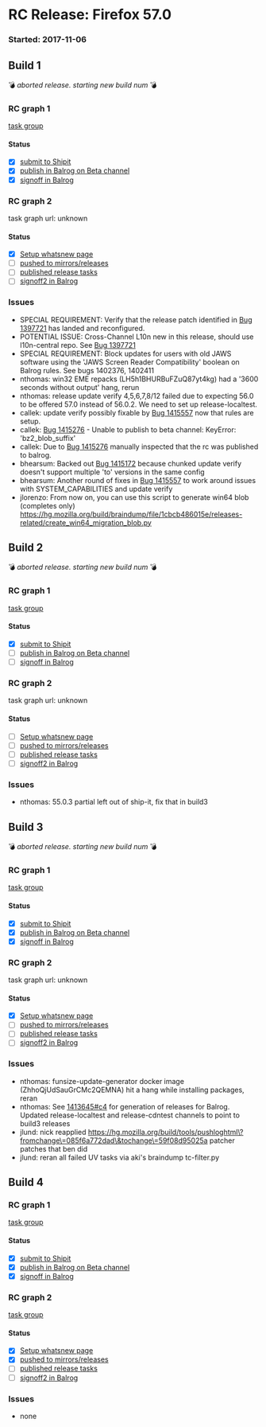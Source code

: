 # RC Release: Firefox 57.0

### Started: 2017-11-06

## Build 1
:bomb: _aborted release. starting new build num_ :bomb:

### RC graph 1
[task group](https://tools.taskcluster.net/push-inspector/#/C4u-oWlDRqSU3QIYaIFv6Q)

#### Status
- [x] [submit to Shipit](https://wiki.mozilla.org/Release:Release_Automation_on_Mercurial:Starting_a_Release#Submit_to_Ship_It)
- [x] [publish in Balrog on Beta channel](../how-tos/relpro.md#4-publish-release)
- [x] [signoff in Balrog](../how-tos/relpro.md#3-signoffs)

### RC graph 2
task graph url: unknown

#### Status
- [x] [Setup whatsnew page](https://wiki.mozilla.org/Release:Release_Automation_on_Mercurial:Updates_through_Shipping#Set-up_whatsnew_page)
- [ ] [pushed to mirrors/releases](../how-tos/relpro.md#2-push-to-releases-dir-mirrors)
- [ ] [published release tasks](../how-tos/relpro.md#4-publish-release)
- [ ] [signoff2 in Balrog](../how-tos/relpro.md#3-signoffs)

### Issues
- SPECIAL REQUIREMENT: Verify that the release patch identified in [Bug 1397721](https://bugzilla.mozilla.org/show_bug.cgi?id=1397721#c17) has landed and reconfigured.
- POTENTIAL ISSUE: Cross-Channel L10n new in this release, should use l10n-central repo. See [Bug 1397721](https://bugzil.la/1397721)
- SPECIAL REQUIREMENT: Block updates for users with old JAWS software using the 'JAWS Screen Reader Compatibility' boolean on Balrog rules. See bugs 1402376, 1402411
- nthomas: win32 EME repacks (LH5h1BHURBuFZuQ87yt4kg) had a '3600 seconds without output' hang, rerun
- nthomas: release update verify 4,5,6,7,8/12 failed due to expecting 56.0 to be offered 57.0 instead of 56.0.2. We need to set up release-localtest.
- callek: update verify possibly fixable by [Bug 1415557](https://bugzil.la/1415557) now that rules are setup.
- callek: [Bug 1415276](https://bugzil.la/1415276) - Unable to publish to beta channel: KeyError: 'bz2_blob_suffix'
- callek: Due to [Bug 1415276](https://bugzil.la/1415276) manually inspected that the rc was published to balrog.
- bhearsum: Backed out [Bug 1415172](https://bugzil.la/1415172) because chunked update verify doesn't support multiple 'to' versions in the same config
- bhearsum: Another round of fixes in [Bug 1415557](https://bugzil.la/1415557) to work around issues with SYSTEM_CAPABILITIES and update verify
- jlorenzo: From now on, you can use this script to generate win64 blob (completes only) https://hg.mozilla.org/build/braindump/file/1cbcb486015e/releases-related/create_win64_migration_blob.py
## Build 2
:bomb: _aborted release. starting new build num_ :bomb:

### RC graph 1
[task group](https://tools.taskcluster.net/push-inspector/#/GOcOYRZQRqqtMKq09A-1sg)

#### Status
- [x] [submit to Shipit](https://wiki.mozilla.org/Release:Release_Automation_on_Mercurial:Starting_a_Release#Submit_to_Ship_It)
- [ ] [publish in Balrog on Beta channel](../how-tos/relpro.md#4-publish-release)
- [ ] [signoff in Balrog](../how-tos/relpro.md#3-signoffs)

### RC graph 2
task graph url: unknown

#### Status
- [ ] [Setup whatsnew page](https://wiki.mozilla.org/Release:Release_Automation_on_Mercurial:Updates_through_Shipping#Set-up_whatsnew_page)
- [ ] [pushed to mirrors/releases](../how-tos/relpro.md#2-push-to-releases-dir-mirrors)
- [ ] [published release tasks](../how-tos/relpro.md#4-publish-release)
- [ ] [signoff2 in Balrog](../how-tos/relpro.md#3-signoffs)

### Issues
- nthomas: 55.0.3 partial left out of ship-it, fix that in build3
## Build 3
:bomb: _aborted release. starting new build num_ :bomb:

### RC graph 1
[task group](https://tools.taskcluster.net/push-inspector/#/RZgN6UbnR_SQ5wjBVvqMNw)

#### Status
- [x] [submit to Shipit](https://wiki.mozilla.org/Release:Release_Automation_on_Mercurial:Starting_a_Release#Submit_to_Ship_It)
- [x] [publish in Balrog on Beta channel](../how-tos/relpro.md#4-publish-release)
- [x] [signoff in Balrog](../how-tos/relpro.md#3-signoffs)

### RC graph 2
task graph url: unknown

#### Status
- [x] [Setup whatsnew page](https://wiki.mozilla.org/Release:Release_Automation_on_Mercurial:Updates_through_Shipping#Set-up_whatsnew_page)
- [ ] [pushed to mirrors/releases](../how-tos/relpro.md#2-push-to-releases-dir-mirrors)
- [ ] [published release tasks](../how-tos/relpro.md#4-publish-release)
- [ ] [signoff2 in Balrog](../how-tos/relpro.md#3-signoffs)

### Issues
- nthomas: funsize-update-generator docker image (ZhhoQjUdSauGrCMc2QEMNA) hit a hang while installing packages, reran
- nthomas: See [1413645#c4](https://bugzilla.mozilla.org/show_bug.cgi?id=1413645#c4) for generation of releases for Balrog. Updated release-localtest and release-cdntest channels to point to build3 releases
- jlund: nick reapplied  https://hg.mozilla.org/build/tools/pushloghtml\?fromchange\=085f6a772dad\&tochange\=59f08d95025a patcher patches that ben did
- jlund: reran all failed UV tasks via aki's braindump tc-filter.py
## Build 4

### RC graph 1
[task group](https://tools.taskcluster.net/push-inspector/#/MdIY9Q9oTBSGeGb3aZD-Hg)

#### Status
- [x] [submit to Shipit](https://wiki.mozilla.org/Release:Release_Automation_on_Mercurial:Starting_a_Release#Submit_to_Ship_It)
- [x] [publish in Balrog on Beta channel](../how-tos/relpro.md#4-publish-release)
- [x] [signoff in Balrog](../how-tos/relpro.md#3-signoffs)

### RC graph 2
[task group](https://tools.taskcluster.net/push-inspector/#/O29EnOTETYysld8mHpQ0VQ)

#### Status
- [x] [Setup whatsnew page](https://wiki.mozilla.org/Release:Release_Automation_on_Mercurial:Updates_through_Shipping#Set-up_whatsnew_page)
- [x] [pushed to mirrors/releases](../how-tos/relpro.md#2-push-to-releases-dir-mirrors)
- [ ] [published release tasks](../how-tos/relpro.md#4-publish-release)
- [ ] [signoff2 in Balrog](../how-tos/relpro.md#3-signoffs)

### Issues
- none
